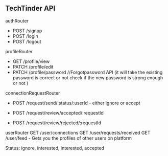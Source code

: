 ## TechTinder API

authRouter

- POST /signup
- POST /login
- POST /logout

profileRouter

- GET /profile/view
- PATCH /profile/edit
- PATCH /profile/password //Forgotpassword API (it will take the existing password is correct or not check if the new password is strong enough or not )

connectionRequestRouter

- POST /request/send/:status/:userId - either ignore or accept

- POST /request/review/accepted/:requestId
- POST /request/review/rejected/:requestId

userRouter
GET /user/connections
GET /user/requests/received
GET /user/feed - Gets you the profiles of other users on platform

Status: ignore, interested, interested, accepted

